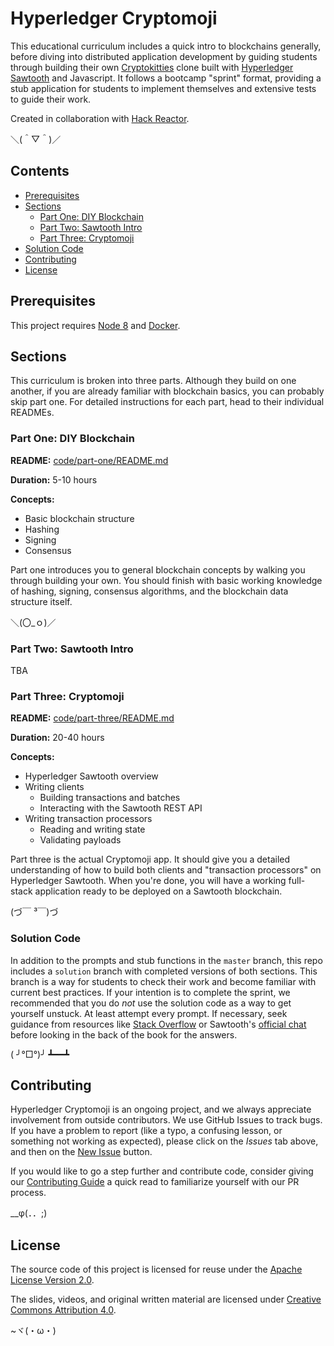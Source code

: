 # Hyperledger Cryptomoji

This educational curriculum includes a quick intro to blockchains generally,
before diving into distributed application development by guiding students
through building their own [Cryptokitties](https://www.cryptokitties.co/about)
clone built with
[Hyperledger Sawtooth](https://www.hyperledger.org/projects/sawtooth) and
Javascript. It follows a bootcamp "sprint" format, providing a stub
application for students to implement themselves and extensive tests to guide
their work.

Created in collaboration with [Hack Reactor](https://www.hackreactor.com).

＼(＾▽＾)／

## Contents

- [Prerequisites](#prerequisites)
- [Sections](#sections)
    * [Part One: DIY Blockchain](#part-one-diy-blockchain)
    * [Part Two: Sawtooth Intro](#part-two-sawtooth-intro)
    * [Part Three: Cryptomoji](#part-three-cryptomoji)
- [Solution Code](#solution-code)
- [Contributing](#contributing)
- [License](#license)


## Prerequisites

This project requires [Node 8](https://nodejs.org/) and
[Docker](https://www.docker.com/community-edition).


## Sections

This curriculum is broken into three parts. Although they build on one another,
if you are already familiar with blockchain basics, you can probably skip part
one. For detailed instructions for each part, head to their individual
READMEs.

### Part One: DIY Blockchain

**README:** [code/part-one/README.md](code/part-one/README.md)

**Duration:** 5-10 hours

**Concepts:**
- Basic blockchain structure
- Hashing
- Signing
- Consensus

Part one introduces you to general blockchain concepts by walking you through
building your own. You should finish with basic working knowledge of hashing,
signing, consensus algorithms, and the blockchain data structure itself.

＼(〇_ｏ)／


### Part Two: Sawtooth Intro

TBA

### Part Three: Cryptomoji

**README:** [code/part-three/README.md](code/part-three/README.md)

**Duration:** 20-40 hours

**Concepts:**
- Hyperledger Sawtooth overview
- Writing clients
    - Building transactions and batches
    - Interacting with the Sawtooth REST API
- Writing transaction processors
    - Reading and writing state
    - Validating payloads

Part three is the actual Cryptomoji app. It should give you a detailed
understanding of how to build both clients and "transaction processors" on
Hyperledger Sawtooth. When you're done, you will have a working full-stack
application ready to be deployed on a Sawtooth blockchain.

(づ￣ ³￣)づ


### Solution Code

In addition to the prompts and stub functions in the `master` branch, this repo
includes a `solution` branch with completed versions of both sections. This
branch is a way for students to check their work and become familiar with
current best practices. If your intention is to complete the sprint, we
recommended that you do _not_ use the solution code as a way to get yourself
unstuck. At least attempt every prompt. If necessary, seek guidance from
resources like
[Stack Overflow](https://stackoverflow.com/questions/tagged/hyperledger-sawtooth)
or Sawtooth's [official chat](https://chat.hyperledger.org/channel/sawtooth)
before looking in the back of the book for the answers.

( ╯°□°)╯ ┻━━┻


## Contributing

Hyperledger Cryptomoji is an ongoing project, and we always appreciate
involvement from outside contributors. We use GitHub Issues to track bugs. If
you have a problem to report (like a typo, a confusing lesson, or something not
working as expected), please click on the _Issues_ tab above, and then on the
[New Issue](https://github.com/hyperledger/education-cryptomoji/issues/new)
button.

If you would like to go a step further and contribute code, consider giving our
[Contributing Guide](CONTRIBUTING.md) a quick read to familiarize yourself with
our PR process.

__φ(．．;)


## License

The source code of this project is licensed for reuse under the
[Apache License Version 2.0](LICENSE).

The slides, videos, and original written material are licensed under
[Creative Commons Attribution 4.0](http://creativecommons.org/licenses/by/4.0/).

~ヾ(・ω・)
